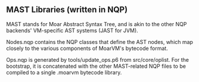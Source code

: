 ## MAST Libraries (written in NQP)

MAST stands for Moar Abstract Syntax Tree, and is akin to the other NQP
backends' VM-specific AST systems (JAST for JVM).

Nodes.nqp contains the NQP classes that define the AST nodes, which map closely
to the various components of MoarVM's bytecode format.

Ops.nqp is generated by tools/update_ops.p6 from src/core/oplist.  For the
bootstrap, it is concatenated with the other MAST-related NQP files to be
compiled to a single .moarvm bytecode library.
